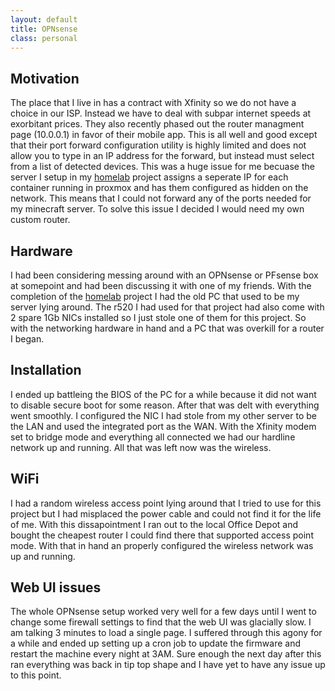 ```yaml
---
layout: default
title: OPNsense
class: personal
---
```

## Motivation
The place that I live in has a contract with Xfinity so we do not have a choice in our ISP. Instead we have to deal with subpar internet speeds at exorbitant prices. They also recently phased out the router managment page (10.0.0.1) in favor of their mobile app. This is all well and good except that their port forward configuration utility is highly limited and does not allow you to type in an IP address for the forward, but instead must select from a list of detected devices. This was a huge issue for me becuase the server I setup in my [homelab](/personal/homelab.html) project assigns a seperate IP for each container running in proxmox and has them configured as hidden on the network. This means that I could not forward any of the ports needed for my minecraft server. To solve this issue I decided I would need my own custom router.
## Hardware
I had been considering messing around with an OPNsense or PFsense box at somepoint and had been discussing it with one of my friends. With the completion of the [homelab](/personal/homelab.html) project I had the old PC that used to be my server lying around. The r520 I had used for that project had also come with 2 spare 1Gb NICs installed so I just stole one of them for this project. So with the networking hardware in hand and a PC that was overkill for a router I began.
## Installation
I ended up battleing the BIOS of the PC for a while because it did not want to disable secure boot for some reason. After that was delt with everything went smoothly. I configured the NIC I had stole from my other server to be the LAN and used the integrated port as the WAN. With the Xfinity modem set to bridge mode and everything all connected we had our hardline network up and running. All that was left now was the wireless.
## WiFi
I had a random wireless access point lying around that I tried to use for this project but I had misplaced the power cable and could not find it for the life of me. With this dissapointment I ran out to the local Office Depot and bought the cheapest router I could find there that supported access point mode. With that in hand an properly configured the wireless network was up and running.
## Web UI issues
The whole OPNsense setup worked very well for a few days until I went to change some firewall settings to find that the web UI was glacially slow. I am talking 3 minutes to load a single page. I suffered through this agony for a while and ended up setting up a cron job to update the firmware and restart the machine every night at 3AM. Sure enough the next day after this ran everything was back in tip top shape and I have yet to have any issue up to this point.
